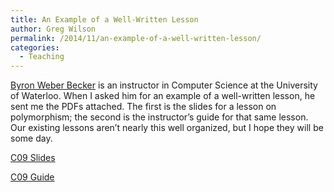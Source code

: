 ```yaml
---
title: An Example of a Well-Written Lesson
author: Greg Wilson
permalink: /2014/11/an-example-of-a-well-written-lesson/
categories:
  - Teaching
---
```

[Byron Weber Becker][1] is an instructor in Computer Science at the University of Waterloo. When I asked him for an example of a well-written lesson, he sent me the PDFs attached. The first is the slides for a lesson on polymorphism; the second is the instructor&#8217;s guide for that same lesson. Our existing lessons aren&#8217;t nearly this well organized, but I hope they will be some day.

[C09 Slides][2]

[C09 Guide][3]

 [1]: https://cs.uwaterloo.ca/~bwbecker/
 [2]: http://teaching.software-carpentry.org/wp-content/uploads/2014/11/C09-Slides.pdf
 [3]: http://teaching.software-carpentry.org/wp-content/uploads/2014/11/C09-Guide.pdf
